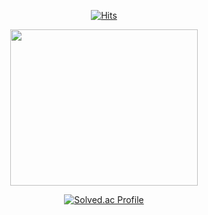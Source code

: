 <div align="center">

[![Hits](https://hits.seeyoufarm.com/api/count/incr/badge.svg?url=https%3A%2F%2Fgithub.com%2FJivv0n&count_bg=%23000000&title_bg=%23000000&icon=hyundai.svg&icon_color=%23FFFFFF&title=&edge_flat=false)](https://hits.seeyoufarm.com)

</div>
<p align="center">
<img src="https://user-images.githubusercontent.com/84502236/221876932-eac8f0c0-06ba-4314-a359-43058b1b080f.png" width="300", height="250">
</p>

<!--
**Jivv0n/Jivv0n** is a ✨ _special_ ✨ repository because its `README.md` (this file) appears on your GitHub profile.

Here are some ideas to get you started:

- 🔭 I’m currently working on ...
- 🌱 I’m currently learning ...
- 👯 I’m looking to collaborate on ...
- 🤔 I’m looking for help with ...
- 💬 Ask me about ...
- 📫 How to reach me: ...
- 😄 Pronouns: ...
- ⚡ Fun fact: ...

[![Anurag's GitHub stats](https://github-readme-stats.vercel.app/api?username=Jivv0n)](https://github.com/anuraghazra/github-readme-stats)
-->

<div align="center">

 [![Solved.ac Profile](http://mazassumnida.wtf/api/v2/generate_badge?boj=fivebackup)](https://solved.ac/fivebackup/)
 
</div>
